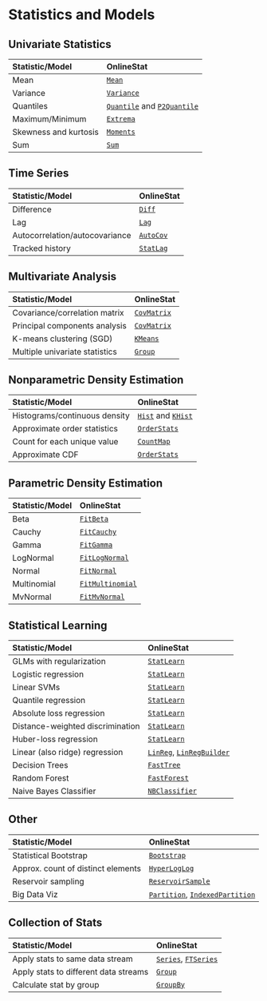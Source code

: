 # Statistics and Models

## Univariate Statistics

| Statistic/Model                    | OnlineStat                 |
|:-----------------------------------|:---------------------------|
| Mean                               | [`Mean`](@ref)             |
| Variance                           | [`Variance`](@ref)         |
| Quantiles                          | [`Quantile`](@ref) and [`P2Quantile`](@ref) |
| Maximum/Minimum                    | [`Extrema`](@ref)          |
| Skewness and kurtosis              | [`Moments`](@ref)          |
| Sum                                | [`Sum`](@ref)              |

## Time Series

| Statistic/Model                    | OnlineStat                 |
|:-----------------------------------|:---------------------------|
| Difference                         | [`Diff`](@ref)             |
| Lag                                | [`Lag`](@ref)              |
| Autocorrelation/autocovariance     | [`AutoCov`](@ref)          |
| Tracked history                    | [`StatLag`](@ref)          |

## Multivariate Analysis

| Statistic/Model                    | OnlineStat                 |
|:-----------------------------------|:---------------------------|
| Covariance/correlation matrix      | [`CovMatrix`](@ref)        |
| Principal components analysis      | [`CovMatrix`](@ref)        |
| K-means clustering (SGD)           | [`KMeans`](@ref)           |
| Multiple univariate statistics     | [`Group`](@ref) |

## Nonparametric Density Estimation

| Statistic/Model                    | OnlineStat                 |
|:-----------------------------------|:---------------------------|
| Histograms/continuous density      | [`Hist`](@ref) and [`KHist`](@ref) |
| Approximate order statistics       | [`OrderStats`](@ref)       |
| Count for each unique value        | [`CountMap`](@ref)         |
| Approximate CDF                    | [`OrderStats`](@ref)

## Parametric Density Estimation

| Statistic/Model                    | OnlineStat                 |
|:-----------------------------------|:---------------------------|
| Beta                               | [`FitBeta`](@ref)          |
| Cauchy                             | [`FitCauchy`](@ref)        |
| Gamma                              | [`FitGamma`](@ref)         |
| LogNormal                          | [`FitLogNormal`](@ref)     |
| Normal                             | [`FitNormal`](@ref)        |
| Multinomial                        | [`FitMultinomial`](@ref)   |
| MvNormal                           | [`FitMvNormal`](@ref)      |

## Statistical Learning

| Statistic/Model                    | OnlineStat                 |
|:-----------------------------------|:---------------------------|
| GLMs with regularization           | [`StatLearn`](@ref)        |
| Logistic regression                | [`StatLearn`](@ref)        |
| Linear SVMs                        | [`StatLearn`](@ref)        |
| Quantile regression                | [`StatLearn`](@ref)        |
| Absolute loss regression           | [`StatLearn`](@ref)        |
| Distance-weighted discrimination   | [`StatLearn`](@ref)        |
| Huber-loss regression              | [`StatLearn`](@ref)        |
| Linear (also ridge) regression     | [`LinReg`](@ref), [`LinRegBuilder`](@ref) |
| Decision Trees                     | [`FastTree`](@ref)         |
| Random Forest                      | [`FastForest`](@ref)       |
| Naive Bayes Classifier             | [`NBClassifier`](@ref)     |

## Other

| Statistic/Model                    | OnlineStat                 |
|:-----------------------------------|:---------------------------|
| Statistical Bootstrap              | [`Bootstrap`](@ref)        |
| Approx. count of distinct elements | [`HyperLogLog`](@ref)      |
| Reservoir sampling                 | [`ReservoirSample`](@ref)  |
| Big Data Viz                       | [`Partition`](@ref), [`IndexedPartition`](@ref) |

## Collection of Stats

| Statistic/Model                    | OnlineStat                 |
|:-----------------------------------|:---------------------------|
| Apply stats to same data stream    | [`Series`](@ref), [`FTSeries`](@ref) |
| Apply stats to different data streams  | [`Group`](@ref)
| Calculate stat by group            | [`GroupBy`](@ref)          |

